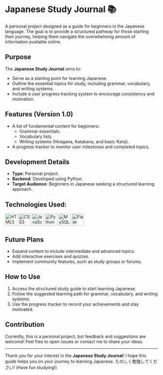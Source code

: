 # Japanese Study Journal 📚

A personal project designed as a guide for beginners in the Japanese language. The goal is to provide a structured pathway for those starting their journey, helping them navigate the overwhelming amount of information available online.

## Purpose
The **Japanese Study Journal** aims to:
- Serve as a starting point for learning Japanese.
- Outline the essential topics for study, including grammar, vocabulary, and writing systems.
- Include a user progress tracking system to encourage consistency and motivation.

## Features (Version 1.0)
- A list of fundamental content for beginners:
  - Grammar essentials.
  - Vocabulary lists.
  - Writing systems (Hiragana, Katakana, and basic Kanji).
- A progress tracker to monitor user milestones and completed topics.

## Development Details
- **Type**: Personal project.
- **Backend**: Developed using Python.
- **Target Audience**: Beginners in Japanese seeking a structured learning approach.

## Technologies Used:
<p>
  <img src="https://cdn.jsdelivr.net/gh/devicons/devicon/icons/html5/html5-original.svg" alt="HTML5" width="40" height="40"> 
  <img src="https://cdn.jsdelivr.net/gh/devicons/devicon/icons/css3/css3-original.svg" alt="CSS3" width="40" height="40"> 
  <img src="https://cdn.jsdelivr.net/gh/devicons/devicon/icons/javascript/javascript-original.svg" alt="JavaScript" width="40" height="40"> 
  <img src="https://cdn.jsdelivr.net/gh/devicons/devicon/icons/python/python-original.svg" alt="Python" width="40" height="40"> 
  <img src="https://cdn.jsdelivr.net/gh/devicons/devicon/icons/mysql/mysql-original.svg" alt="MySQL" width="40" height="40"> 
  <img src="https://cdn.jsdelivr.net/gh/devicons/devicon/icons/flask/flask-original.svg" alt="Flask" width="40" height="40"> 
</p>


## Future Plans
- Expand content to include intermediate and advanced topics.
- Add interactive exercises and quizzes.
- Implement community features, such as study groups or forums.

## How to Use
1. Access the structured study guide to start learning Japanese.
2. Follow the suggested learning path for grammar, vocabulary, and writing systems.
3. Use the progress tracker to record your achievements and stay motivated.

## Contribution
Currently, this is a personal project, but feedback and suggestions are welcome! Feel free to open issues or contact me to share your ideas.

---

Thank you for your interest in the **Japanese Study Journal**! I hope this guide helps you on your journey to learning Japanese. たのしく勉強してください! (Have fun studying!)